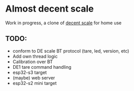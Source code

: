 # Almost decent scale

Work in progress, a clone of [decent scale](https://decentespresso.com/decentscale_api) for home use

## TODO:

- conform to DE scale BT protocol (tare, led, version, etc)
- Add own thread logic
- Calibration over BT
- DE1 tare command handling
- esp32-s3 target
- (maybe) web server
- esp32-s2 mini target
